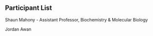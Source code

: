 ## Participant List

Shaun Mahony - Assistant Professor, Biochemistry & Molecular Biology

Jordan Awan
